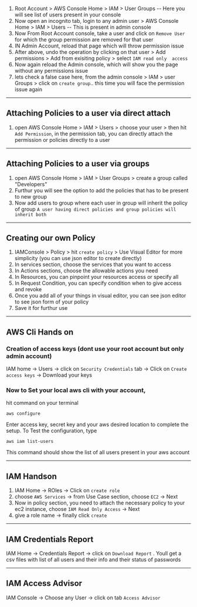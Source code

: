 1. Root Account > AWS Console Home > IAM > User Groups -- Here you will see list of users present in your console
2. Now open an incognito tab, login to any admin user > AWS Console Home > IAM > Users -- This is present in admin console
3. Now From Root Account console, take a user and click on `Remove User` for which the group permission are removed for that user
4. IN Admin Account, reload that page which will throw permission issue
5. After above, undo the operation by clicking on that user > Add permissions > Add from exisiting policy > select `IAM read only  access`
6. Now again reload the Admin console, which will show you the page without any permissions issue
7. lets check a false case here, from the admin console > IAM > user Groups > click on `create group`.. this time you will face the permission issue again
---
## Attaching Policies to a user via direct attach

1. open AWS Console Home > IAM > Users > choose your user > then hit `Add Permission`, in the permission tab, you can directly attach the permission or policies directly to a user
---
## Attaching Policies to a user via groups

1. open AWS Console Home > IAM > User Groups > create a group called "Developers"
2. Furthur you will see the option to add the policies that has to be present to new group
3. Now add users to group where each user in group will inherit the policy of group
`A user having direct policies and group policies will inherit both`
---
## Creating our own Policy 

1. IAMConsole > Policy > hit `create policy` > Use Visual Editor for more simplicity (you can use json editor to create directly)
2. In services section, choose the services that you want to access
3. In Actions sections, choose the allowable actions you need
4. In Resources, you can pinpoint your resources access or specify all
5. In Request Condition, you can specify condition when to give access and revoke
6. Once you add all of your things in visual editor, you can see json editor to see json form of your policy
7. Save it for furthur use
---
## AWS Cli Hands on

### Creation of access keys (dont use your root account but only admin account)
IAM home -> Users -> click on `Security Credentials` tab -> Click on `Create access keys` -> Download your keys

### Now to Set your local aws cli with your account,
hit command on your terminal

    aws configure

Enter access key, secret key and your aws desired location to complete the setup. To Test the configuration, type

    aws iam list-users

This command should show the list of all users present in your aws account

---
## IAM Handson

1. IAM Home -> ROles -> Click on `create role`
2. choose `AWS Services` -> from Use Case section, choose `EC2` -> Next
3. Now in policy section, you need to attach the necessary policy to your ec2 instance, choose `IAM Read Only Access` -> Next
4. give a role name -> finally click `create`

---

## IAM Credentials Report
IAM Home -> Credentials Report -> click on `Download Report` . Youll get a csv files with list of all users and their info and their status of passwords

---

## IAM Access Advisor
IAM Console -> Choose any User -> click on tab `Access Advisor`